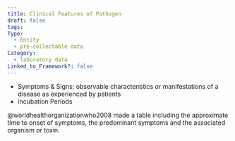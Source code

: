 ```yaml
---
title: Clinical Features of Pathogen
draft: false
tags: 
Type:
  - Entity
  - pre-collectable data
Category:
  - laboratory data
Linked_to_Framework?: false
---
```

- Symptoms & Signs: observable characteristics or manifestations of a disease as experienced by patients
- incubation Periods

@worldhealthorganizationwho2008 made a table including the approximate time to onset of symptoms, the predominant symptoms and the associated organism or toxin.